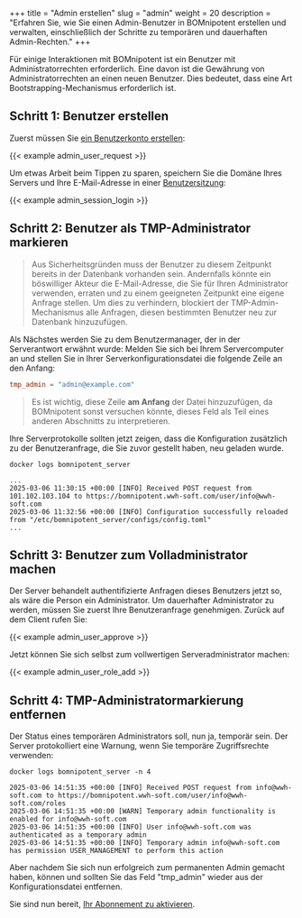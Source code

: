 +++
title = "Admin erstellen"
slug = "admin"
weight = 20
description = "Erfahren Sie, wie Sie einen Admin-Benutzer in BOMnipotent erstellen und verwalten, einschließlich der Schritte zu temporären und dauerhaften Admin-Rechten."
+++

Für einige Interaktionen mit BOMnipotent ist ein Benutzer mit Administratorrechten erforderlich. Eine davon ist die Gewährung von Administratorrechten an einen neuen Benutzer. Dies bedeutet, dass eine Art Bootstrapping-Mechanismus erforderlich ist.

## Schritt 1: Benutzer erstellen
Zuerst müssen Sie [ein Benutzerkonto erstellen](/de/client/basics/account-creation):

{{< example admin_user_request >}}

Um etwas Arbeit beim Tippen zu sparen, speichern Sie die Domäne Ihres Servers und Ihre E-Mail-Adresse in einer [Benutzersitzung](/client/basics/user-session/):

{{< example admin_session_login >}}

## Schritt 2: Benutzer als TMP-Administrator markieren

> Aus Sicherheitsgründen muss der Benutzer zu diesem Zeitpunkt bereits in der Datenbank vorhanden sein. Andernfalls könnte ein böswilliger Akteur die E-Mail-Adresse, die Sie für Ihren Administrator verwenden, erraten und zu einem geeigneten Zeitpunkt eine eigene Anfrage stellen. Um dies zu verhindern, blockiert der TMP-Admin-Mechanismus alle Anfragen, diesen bestimmten Benutzer neu zur Datenbank hinzuzufügen.

Als Nächstes werden Sie zu dem Benutzermanager, der in der Serverantwort erwähnt wurde: Melden Sie sich bei Ihrem Servercomputer an und stellen Sie in Ihrer Serverkonfigurationsdatei die folgende Zeile an den Anfang:
```toml
tmp_admin = "admin@example.com"
```

>  Es ist wichtig, diese Zeile **am Anfang** der Datei hinzuzufügen, da BOMnipotent sonst versuchen könnte, dieses Feld als Teil eines anderen Abschnitts zu interpretieren.

Ihre Serverprotokolle sollten jetzt zeigen, dass die Konfiguration zusätzlich zu der Benutzeranfrage, die Sie zuvor gestellt haben, neu geladen wurde.

```
docker logs bomnipotent_server
```
``` {wrap="false" title="output"}
...
2025-03-06 11:30:15 +00:00 [INFO] Received POST request from 101.102.103.104 to https://bomnipotent.wwh-soft.com/user/info@wwh-soft.com
2025-03-06 11:32:56 +00:00 [INFO] Configuration successfully reloaded from "/etc/bomnipotent_server/configs/config.toml"
...
```

## Schritt 3: Benutzer zum Volladministrator machen

Der Server behandelt authentifizierte Anfragen dieses Benutzers jetzt so, als wäre die Person ein Administrator. Um dauerhafter Administrator zu werden, müssen Sie zuerst Ihre Benutzeranfrage genehmigen. Zurück auf dem Client rufen Sie:

{{< example admin_user_approve >}}

Jetzt können Sie sich selbst zum vollwertigen Serveradministrator machen:

{{< example admin_user_role_add >}}

## Schritt 4: TMP-Administratormarkierung entfernen

Der Status eines temporären Administrators soll, nun ja, temporär sein. Der Server protokolliert eine Warnung, wenn Sie temporäre Zugriffsrechte verwenden:
```
docker logs bomnipotent_server -n 4
```
``` {wrap="false" title="output"}
2025-03-06 14:51:35 +00:00 [INFO] Received POST request from info@wwh-soft.com to https://bomnipotent.wwh-soft.com/user/info@wwh-soft.com/roles
2025-03-06 14:51:35 +00:00 [WARN] Temporary admin functionality is enabled for info@wwh-soft.com
2025-03-06 14:51:35 +00:00 [INFO] User info@wwh-soft.com was authenticated as a temporary admin
2025-03-06 14:51:35 +00:00 [INFO] Temporary admin info@wwh-soft.com has permission USER_MANAGEMENT to perform this action
```

Aber nachdem Sie sich nun erfolgreich zum permanenten Admin gemacht haben, können und sollten Sie das Feld "tmp_admin" wieder aus der Konfigurationsdatei entfernen.

Sie sind nun bereit, [Ihr Abonnement zu aktivieren](/de/server/setup/subscription/).
